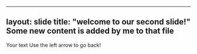 
---
layout: slide
title: "welcome to our second slide!"
Some new content is added by me to that file
---
Your text
Use the left arrow to go back!

